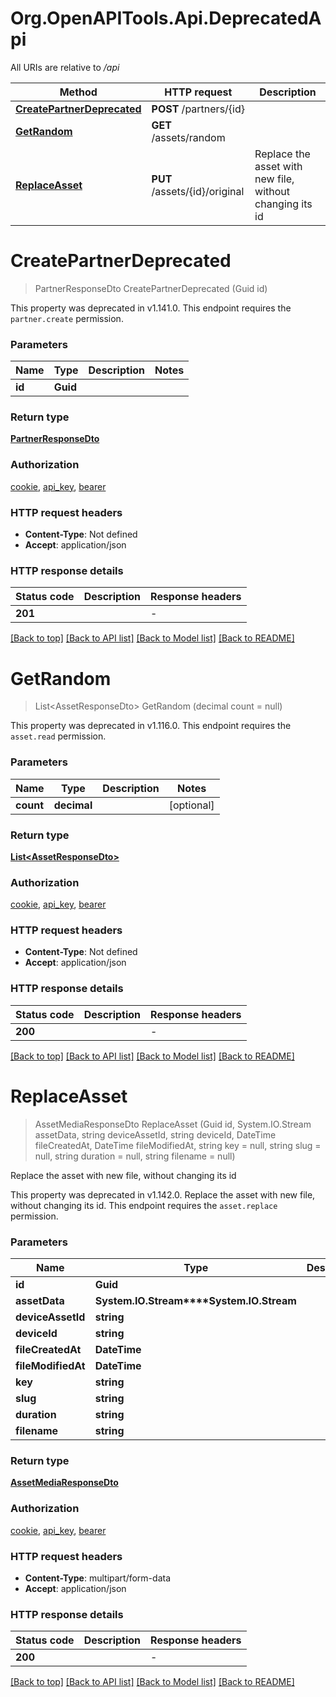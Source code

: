 # Org.OpenAPITools.Api.DeprecatedApi

All URIs are relative to */api*

| Method | HTTP request | Description |
|--------|--------------|-------------|
| [**CreatePartnerDeprecated**](DeprecatedApi.md#createpartnerdeprecated) | **POST** /partners/{id} |  |
| [**GetRandom**](DeprecatedApi.md#getrandom) | **GET** /assets/random |  |
| [**ReplaceAsset**](DeprecatedApi.md#replaceasset) | **PUT** /assets/{id}/original | Replace the asset with new file, without changing its id |

<a id="createpartnerdeprecated"></a>
# **CreatePartnerDeprecated**
> PartnerResponseDto CreatePartnerDeprecated (Guid id)



This property was deprecated in v1.141.0. This endpoint requires the `partner.create` permission.


### Parameters

| Name | Type | Description | Notes |
|------|------|-------------|-------|
| **id** | **Guid** |  |  |

### Return type

[**PartnerResponseDto**](PartnerResponseDto.md)

### Authorization

[cookie](../README.md#cookie), [api_key](../README.md#api_key), [bearer](../README.md#bearer)

### HTTP request headers

 - **Content-Type**: Not defined
 - **Accept**: application/json


### HTTP response details
| Status code | Description | Response headers |
|-------------|-------------|------------------|
| **201** |  |  -  |

[[Back to top]](#) [[Back to API list]](../../README.md#documentation-for-api-endpoints) [[Back to Model list]](../../README.md#documentation-for-models) [[Back to README]](../../README.md)

<a id="getrandom"></a>
# **GetRandom**
> List&lt;AssetResponseDto&gt; GetRandom (decimal count = null)



This property was deprecated in v1.116.0. This endpoint requires the `asset.read` permission.


### Parameters

| Name | Type | Description | Notes |
|------|------|-------------|-------|
| **count** | **decimal** |  | [optional]  |

### Return type

[**List&lt;AssetResponseDto&gt;**](AssetResponseDto.md)

### Authorization

[cookie](../README.md#cookie), [api_key](../README.md#api_key), [bearer](../README.md#bearer)

### HTTP request headers

 - **Content-Type**: Not defined
 - **Accept**: application/json


### HTTP response details
| Status code | Description | Response headers |
|-------------|-------------|------------------|
| **200** |  |  -  |

[[Back to top]](#) [[Back to API list]](../../README.md#documentation-for-api-endpoints) [[Back to Model list]](../../README.md#documentation-for-models) [[Back to README]](../../README.md)

<a id="replaceasset"></a>
# **ReplaceAsset**
> AssetMediaResponseDto ReplaceAsset (Guid id, System.IO.Stream assetData, string deviceAssetId, string deviceId, DateTime fileCreatedAt, DateTime fileModifiedAt, string key = null, string slug = null, string duration = null, string filename = null)

Replace the asset with new file, without changing its id

This property was deprecated in v1.142.0. Replace the asset with new file, without changing its id. This endpoint requires the `asset.replace` permission.


### Parameters

| Name | Type | Description | Notes |
|------|------|-------------|-------|
| **id** | **Guid** |  |  |
| **assetData** | **System.IO.Stream****System.IO.Stream** |  |  |
| **deviceAssetId** | **string** |  |  |
| **deviceId** | **string** |  |  |
| **fileCreatedAt** | **DateTime** |  |  |
| **fileModifiedAt** | **DateTime** |  |  |
| **key** | **string** |  | [optional]  |
| **slug** | **string** |  | [optional]  |
| **duration** | **string** |  | [optional]  |
| **filename** | **string** |  | [optional]  |

### Return type

[**AssetMediaResponseDto**](AssetMediaResponseDto.md)

### Authorization

[cookie](../README.md#cookie), [api_key](../README.md#api_key), [bearer](../README.md#bearer)

### HTTP request headers

 - **Content-Type**: multipart/form-data
 - **Accept**: application/json


### HTTP response details
| Status code | Description | Response headers |
|-------------|-------------|------------------|
| **200** |  |  -  |

[[Back to top]](#) [[Back to API list]](../../README.md#documentation-for-api-endpoints) [[Back to Model list]](../../README.md#documentation-for-models) [[Back to README]](../../README.md)

